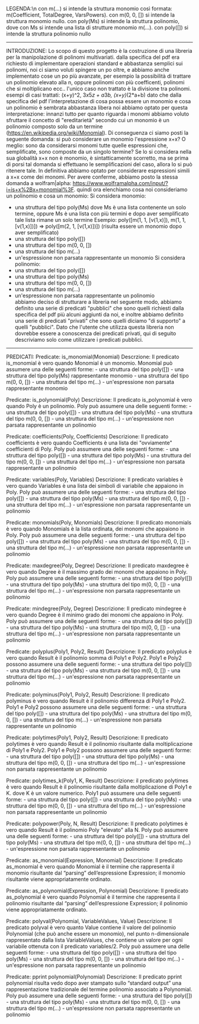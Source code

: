 LEGENDA:\n
con m(...) si intende la struttura monomio così formata: m(Coefficient, TotalDegree, VarsPowers).
con m(0, 0, []) si intende la struttura monomio nullo.
con poly(Ms) si intende la struttura polinomio, dove con Ms si intende una lista di strutture monomio m(...).
con poly([]) si intende la struttura polinomio nullo 

----------------------------------------------------------------------------------------------

INTRODUZIONE: 
Lo scopo di questo progetto è la costruzione di una libreria per la manipolazione di polinomi multivariati.
dalla specifica del pdf era richiesto di implementare operazioni standard e abbastanza semplici sui polinomi, noi ci siamo
voluti spingere un po oltre, e abbiamo anche implementato cose un po più avanzate, per esempio la possibilità di trattare un polinomio elevato alla n, oppure polinomi con più coefficenti, polinomi che si moltiplicano ecc..
l'unico caso non trattato è la divisione tra polinomi.
esempi di casi trattati: (x+y)^2, 3*x*5*z + a*3*b, (x+y)*(2*a+b)
dato che dalla specifica del pdf l'interpretazione di cosa possa essere un monomio e cosa un polinomio è sembrata abbastanza libera
noi abbiamo optato per questa interpretazione:
innanzi tutto per quanto riguarda i monomi abbiamo voluto sfruttare il concetto di "ereditarietà" secondo cui un monomio è un polinomio composto solo da un termine (https://en.wikipedia.org/wiki/Monomial).
Di conseguenza ci siamo posti la seguente domanda:
si può considerare un monomio l'espressione x+x? O meglio:
sono da considerarsi monomi tutte quelle espressioni che, semplificate, sono composte da un singolo termine?
Se lo si considera nella sua globalità x+x non è monomio, è sintatticamente scorretto, ma se prima di porsi tal domanda si effettuano le semplificazioni del caso, allora lo si può ritenere tale.
In definitiva abbiamo optato per considerare espressioni simili a x+x come dei monomi.
Per avere conferme, abbiamo posto la stessa domanda a wolfram|alpha:
https://www.wolframalpha.com/input/?i=is+x%2Bx+monomial%3F.
quindi ora elenchiamo cosa noi consideriamo un polinomio e cosa un monomio:
Si considera monomio:
  - una struttura del tipo poly(Ms) dove Ms è una lista contenente un solo termine, 
    oppure Ms è una lista con più termini e dopo aver semplificato tale lista rimane un solo termine
    Esempio: poly([m(1, 1, [v(1,x)]), m(1, 1, [v(1,x)])]) => poly([m(2, 1, [v(1,x)])]) (risulta essere un monomio dopo aver semplificato)
  - una struttura del tipo poly([])
  - una struttura del tipo m(0, 0, [])
  - una struttura del tipo m(...)
  - un'espressione non parsata rappresentante un monomio
Si considera polinomio:
  - una struttura del tipo poly([])
  - una struttura del tipo poly(Ms)
  - una struttura del tipo m(0, 0, [])
  - una struttura del tipo m(...)
  - un'espressione non parsata rappresentante un polinomio  
abbiamo deciso di strutturare a libreria nel seguente modo, abbiamo definito una serie di predicati "pubblici" che sono quelli richiesti dalla specifica del pdf più alcuni aggiunti da noi, e inoltre abbiamo definito una serie di predicati "privati" che sono quelli diciamo 
"di supporto" a quelli "pubblici".
Dato che l'utente che utilizza questa libreria non dovrebbe essere a conoscenza dei predicati privati, qui di seguito descriviamo solo come utilizzare i predicati pubblici.

----------------------------------------------------------------------------------------------

PREDICATI:
Predicate: is_monomial(Monomial)
Descrzione: Il predicato is_monomial è vero quando Monomial è un monomio.
            Monomial può assumere una delle seguenti forme:
 	    - una struttura del tipo poly([])
  	    - una struttura del tipo poly(Ms) rappresentante monomio
  	    - una struttura del tipo m(0, 0, [])
  	    - una struttura del tipo m(...)
  	    - un'espressione non parsata rappresentante monomio   

Predicate: is_polynomial(Poly)
Descrizione: Il predicato is_polynomial è vero quando Poly è un polinomio.
    	     Poly può assumere una delle seguenti forme:
 	     - una struttura del tipo poly([])
  	     - una struttura del tipo poly(Ms)
  	     - una struttura del tipo m(0, 0, [])
  	     - una struttura del tipo m(...)
  	     - un'espressione non parsata rappresentante un polinomio        

Predicate: coefficients(Poly, Coefficients)
Descrizione: Il predicato coefficients è vero quando Coefficients è una lista dei "ovviamente" coefficienti di Poly.
             Poly può assumere una delle seguenti forme:
 	     - una struttura del tipo poly([])
  	     - una struttura del tipo poly(Ms)
  	     - una struttura del tipo m(0, 0, [])
  	     - una struttura del tipo m(...)
  	     - un'espressione non parsata rappresentante un polinomio    
	      
Predicate: variables(Poly, Variables)
Descrizione: Il predicato variables è vero quando Variables è una lista dei simboli di variabile che appaiono in Poly.
  	     Poly può assumere una delle seguenti forme:
 	     - una struttura del tipo poly([])
  	     - una struttura del tipo poly(Ms)
  	     - una struttura del tipo m(0, 0, [])
  	     - una struttura del tipo m(...)
  	     - un'espressione non parsata rappresentante un polinomio   
  	       
Predicate: monomials(Poly, Monomials)
Descrizione: Il predicato monomials è vero quando Monomials è la lista ordinata, dei monomi che
	     appaiono in Poly.
	     Poly può assumere una delle seguenti forme:
 	     - una struttura del tipo poly([])
  	     - una struttura del tipo poly(Ms)
  	     - una struttura del tipo m(0, 0, [])
  	     - una struttura del tipo m(...)
  	     - un'espressione non parsata rappresentante un polinomio     
	      
Predicate: maxdegree(Poly, Degree)
Descrizione: Il predicato maxdegree è vero quando Degree è il massimo grado dei monomi che appaiono in Poly.
  	     Poly può assumere una delle seguenti forme:
 	     - una struttura del tipo poly([])
  	     - una struttura del tipo poly(Ms)
  	     - una struttura del tipo m(0, 0, [])
  	     - una struttura del tipo m(...)
  	     - un'espressione non parsata rappresentante un polinomio   
  	      
Predicate: mindegree(Poly, Degree)
Descrizione: Il predicato mindegree è vero quando Degree è il minimo grado dei monomi che appaiono in Poly.
	     Poly può assumere una delle seguenti forme:
 	     - una struttura del tipo poly([])
  	     - una struttura del tipo poly(Ms)
  	     - una struttura del tipo m(0, 0, [])
  	     - una struttura del tipo m(...)
  	     - un'espressione non parsata rappresentante un polinomio     
	      
Predicate: polyplus(Poly1, Poly2, Result)
Descrizione: Il predicato polyplus è vero quando Result è il polinomio somma di Poly1 e Poly2.
	     Poly1 e Poly2 possono assumere una delle seguenti forme:
 	     - una struttura del tipo poly([])
  	     - una struttura del tipo poly(Ms)
  	     - una struttura del tipo m(0, 0, [])
  	     - una struttura del tipo m(...)
  	     - un'espressione non parsata rappresentante un polinomio      

Predicate: polyminus(Poly1, Poly2, Result)
Descrizione: Il predicato polyminus è vero quando Result è il polinomio differenza di Poly1 e Poly2.
      	     Poly1 e Poly2 possono assumere una delle seguenti forme:
 	     - una struttura del tipo poly([])
  	     - una struttura del tipo poly(Ms)
  	     - una struttura del tipo m(0, 0, [])
  	     - una struttura del tipo m(...)
  	     - un'espressione non parsata rappresentante un polinomio      

Predicate: polytimes(Poly1, Poly2, Result)
Descrizione: Il predicato polytimes è vero quando Result è il polinomio 
	     risultante dalla moltiplicazione di Poly1 e Poly2.
	     Poly1 e Poly2 possono assumere una delle seguenti forme:
 	     - una struttura del tipo poly([])
  	     - una struttura del tipo poly(Ms)
  	     - una struttura del tipo m(0, 0, [])
  	     - una struttura del tipo m(...)
  	     - un'espressione non parsata rappresentante un polinomio 

Predicate: polytimes_k(Poly1, K, Result)
Descrizione: il predicato polytimes è vero quando Result è 
 	     il polinomio risultante dalla moltiplicazione di Poly1 e K.
 	     dove K è un valore numerico.
	     Poly1 può assumere una delle seguenti forme:
 	     - una struttura del tipo poly([])
  	     - una struttura del tipo poly(Ms)
  	     - una struttura del tipo m(0, 0, [])
  	     - una struttura del tipo m(...)
  	     - un'espressione non parsata rappresentante un polinomio      	          

Predicate: polypower(Poly, N, Result)
Descrizione: Il predicato polytimes è vero quando Result è il polinomio Poly "elevato" alla N.
	     Poly può assumere una delle seguenti forme:
 	     - una struttura del tipo poly([])
  	     - una struttura del tipo poly(Ms)
  	     - una struttura del tipo m(0, 0, [])
  	     - una struttura del tipo m(...)
  	     - un'espressione non parsata rappresentante un polinomio   
	     
Predicate: as_monomial(Expression, Monomial)
Descrizione: Il predicato as_monomial è vero quando Monomial è il termine che rappresenta il monomio risultante dal
	     “parsing” dell’espressione Expression; il monomio risultante viene appropriatamente ordinato.

Predicate: as_polynomial(Expression, Polynomial)
Descrizione: Il predicato as_polynomial è vero quando Polynomial è il termine che rappresenta il polinomio risultante
	     dal “parsing” dell’espressione Expression; il polinomio viene appropriatamente ordinato.

Predicate: polyval(Polynomial, VariableValues, Value)
Descrizione: Il predicato polyval è vero quanto Value contiene il valore del polinomio Polynomial (che può anche
	     essere un monomio), nel punto n-dimensionale rappresentato dalla lista VariableValues, che contiene un
             valore per ogni variabile ottenuta con il predicato variables/2.
	     Poly può assumere una delle seguenti forme:
 	     - una struttura del tipo poly([])
  	     - una struttura del tipo poly(Ms)
  	     - una struttura del tipo m(0, 0, [])
  	     - una struttura del tipo m(...)
  	     - un'espressione non parsata rappresentante un polinomio   
	     
Predicate: pprint polynomial(Polynomial)
Descrizione: Il predicato pprint polynomial risulta vedo dopo aver stampato sullo “standard output” una rappresentazione tradizionale del 		     termine polinomio associato a Polynomial. 
	     Poly può assumere una delle seguenti forme:
 	     - una struttura del tipo poly([])
  	     - una struttura del tipo poly(Ms)
  	     - una struttura del tipo m(0, 0, [])
  	     - una struttura del tipo m(...)
  	     - un'espressione non parsata rappresentante un polinomio   

